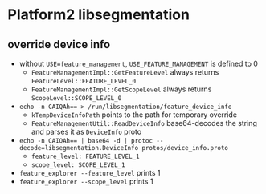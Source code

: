 Platform2 libsegmentation
=========================

## override device info

- without `USE=feature_management`, `USE_FEATURE_MANAGEMENT` is defined to 0
  - `FeatureManagementImpl::GetFeatureLevel` always returns
    `FeatureLevel::FEATURE_LEVEL_0`
  - `FeatureManagementImpl::GetScopeLevel` always returns
    `ScopeLevel::SCOPE_LEVEL_0`
- `echo -n CAIQAh== > /run/libsegmentation/feature_device_info`
  - `kTempDeviceInfoPath` points to the path for temporary override
  - `FeatureManagementUtil::ReadDeviceInfo` base64-decodes the string and
    parses it as `DeviceInfo` proto
- `echo -n CAIQAh== | base64 -d | protoc --decode=libsegmentation.DeviceInfo protos/device_info.proto`
  - `feature_level: FEATURE_LEVEL_1`
  - `scope_level: SCOPE_LEVEL_1`
- `feature_explorer --feature_level` prints 1
- `feature_explorer --scope_level` prints 1
